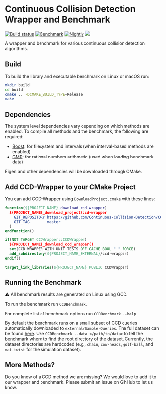 # Continuous Collision Detection Wrapper and Benchmark

[![Build status](https://github.com/Continuous-Collision-Detection/CCD-Wrapper/workflows/Build/badge.svg)](https://github.com/Continuous-Collision-Detection/CCD-Wrapper/actions?query=workflow%3ABuild+branch%3Amaster+event%3Apush)
[![Benchmark](https://github.com/Continuous-Collision-Detection/CCD-Wrapper/workflows/Benchmark/badge.svg)](https://github.com/Continuous-Collision-Detection/CCD-Wrapper/actions?query=workflow%3ABenchmark+branch%3Amaster+event%3Apush)
[![Nightly](https://github.com/Continuous-Collision-Detection/CCD-Wrapper/workflows/Nightly/badge.svg)](https://github.com/Continuous-Collision-Detection/CCD-Wrapper/actions?query=workflow%3ANightly+branch%3Amaster)
<a href="https://opensource.org/licenses/MIT"><img src="https://img.shields.io/github/license/Continuous-Collision-Detection/CCD-Wrapper.svg?color=blue"></img></a>

A wrapper and benchmark for various continuous collision detection algorithms.

## Build

To build the library and executable benchmark on Linux or macOS run:
```sh
mkdir build
cd build
cmake .. -DCMAKE_BUILD_TYPE=Release
make
```

## Dependencies

The system level dependencies vary depending on which methods are enabled. To compile all methods and the benchmark, the following are required:

* [Boost](https://www.boost.org/): for filesystem and intervals (when interval-based methods are enabled)
* [GMP](https://gmplib.org/): for rational numbers arithmetic (used when loading benchmark data)

Eigen and other dependencies will be downloaded through CMake.


## Add CCD-Wrapper to your CMake Project

You can add CCD-Wrapper using `DownloadProject.cmake` with these lines:

```cmake
function(${PROJECT_NAME}_download_ccd_wrapper)
  ${PROJECT_NAME}_download_project(ccd-wrapper
    GIT_REPOSITORY https://github.com/Continuous-Collision-Detection/CCD-Wrapper.git
    GIT_TAG        master
  )
endfunction()

if(NOT TARGET CCDWrapper::CCDWrapper)
  ${PROJECT_NAME}_download_ccd_wrapper()
  set(CCD_WRAPPER_WITH_UNIT_TESTS OFF CACHE BOOL " " FORCE)
  add_subdirectory(${PROJECT_NAME_EXTERNAL}/ccd-wrapper)
endif()

target_link_libraries(${PROJECT_NAME} PUBLIC CCDWrapper)
```

## Running the Benchmark

:warning: All benchmark results are generated on Linux using GCC.

To run the benchmark run `CCDBenchmark`.

For complete list of benchmark options run `CCDBenchmark --help`.

By default the benchmark runs on a small subset of CCD queries automatically downloaded to `external/Sample-Queries`.
The full dataset can be found [here](https://archive.nyu.edu/handle/2451/61518). Use `CCDBenchmark --data </path/to/data>` to tell the benchmark where to find the root directory of the dataset. Currently, the dataset directories are hardcoded (e.g., `chain`, `cow-heads`, `golf-ball`, and `mat-twist` for the simulation dataset).

## More Methods?

Do you know of a CCD method we are missing? We would love to add it to our wrapper and benchmark. Please submit an issue on GihHub to let us know.
